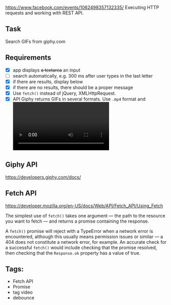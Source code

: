 https://www.facebook.com/events/1062498357132335/
Executing HTTP requests and working with REST API. 

## Task
Search GIFs from giphy.com

## Requirements
- [x] app displays ~~a textarea~~ an input
- [ ] search automatically, e.g. 300 ms after user types in the last letter
- [x] if there are results, display below
- [x] if there are no results, there should be a proper message
- [x] Use `fetch()` instead of jQuery, XMLHttpRequest.
- [x] API Giphy returns GIFs in several formats. Use `.mp4` format and <video> tag. 

## Giphy API 
https://developers.giphy.com/docs/

## Fetch API
https://developer.mozilla.org/en-US/docs/Web/API/Fetch_API/Using_Fetch

The simplest use of `fetch()` takes one argument — the path to the resource you want to fetch — and returns a promise containing the response.

A `fetch()` promise will reject with a TypeError when a network error is encountered, although this usually means permission issues or similar — a 404 does not constitute a network error, for example. An accurate check for a successful `fetch()` would include checking that the promise resolved, then checking that the `Response.ok` property has a value of true.

## Tags:
- Fetch API
- Promise
- tag video
- debounce
